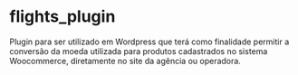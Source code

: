 # flights_plugin
Plugin para ser utilizado em Wordpress que terá como finalidade permitir a conversão da moeda utilizada para produtos cadastrados no sistema Woocommerce, diretamente no site da agência ou operadora.
